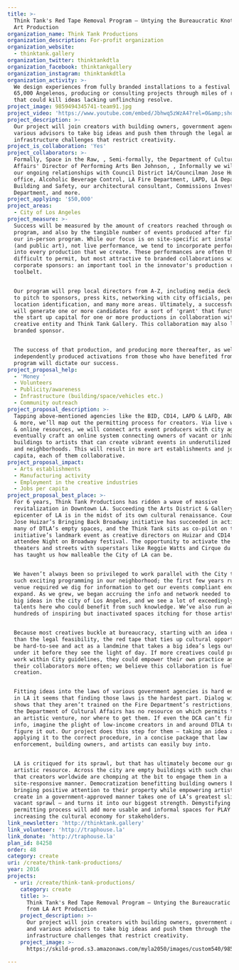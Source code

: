 ```yaml
---
title: >-
  Think Tank's Red Tape Removal Program – Untying the Bureaucratic Knots from LA
  Art Production
organization_name: Think Tank Productions
organization_description: For-profit organization
organization_website:
  - thinktank.gallery
organization_twitter: thinktankdtla
organization_facebook: thinktankgallery
organization_instagram: thinktankdtla
organization_activity: >-
  We design experiences from fully branded installations to a festival for
  65,000 Angelenos, producing or consulting projects through miles of red tape
  that could kill ideas lacking unflinching resolve.
project_image: 9859494345741-team91.jpg
project_video: 'https://www.youtube.com/embed/Jbhwq5zWzA4?rel=0&amp;showinfo=0'
project_description: >-
  Our project will join creators with building owners, government agencies, and
  various advisors to take big ideas and push them through the legal and
  infrastructure challenges that restrict creativity.
project_is_collaboration: 'Yes'
project_collaborators: >-
  Formally, Space in the Raw, , Semi-formally, the Department of Cultural
  Affairs' Director of Performing Arts Ben Johnson, , Informally we will engage
  our ongoing relationships with Council District 14/Councilman Jose Huizar's
  office, Alcoholic Beverage Control, LA Fire Department, LAPD, LA Department of
  Building and Safety, our architectural consultant, Commissions Investigation
  Department, and more.
project_applying: '$50,000'
project_areas:
  - City of Los Angeles
project_measure: >-
  Success will be measured by the amount of creators reached through our online
  program, and also by the tangible number of events produced after finishing
  our in-person program. While our focus is on site-specific art installations
  (and public art), not live performance, we tend to incorporate performance
  into every production that we create. These performances are often the most
  difficult to permit, but most attractive to branded collaborations with
  corporate sponsors: an important tool in the innovator's production realm
  toolbelt. 


  Our program will prep local directors from A-Z, including media deck creation
  to pitch to sponsors, press kits, networking with city officials, permitting,
  location identification, and many more areas. Ultimately, a successful program
  will generate one or more candidates for a sort of 'grant' that functions as
  the start up capital for one or more productions in collaboration with their
  creative entity and Think Tank Gallery. This collaboration may also loop in a
  branded sponsor. 


  The success of that production, and producing more thereafter, as well as
  independently produced activations from those who have benefited from our
  program will dictate our success.
project_proposal_help:
  - 'Money '
  - Volunteers
  - Publicity/awareness
  - Infrastructure (building/space/vehicles etc.)
  - Community outreach
project_proposal_description: >-
  Tapping above-mentioned agencies like the BID, CD14, LAPD & LAFD, ABC, LADBS,
  & more, we’ll map out the permitting process for creators. Via live workshops
  & online resources, we will connect arts event producers with city agents, we
  eventually craft an online system connecting owners of vacant or inhabited
  buildings to artists that can create vibrant events in underutilized spaces
  and neighborhoods. This will result in more art establishments and jobs per
  capita, each of them collaborative.
project_proposal_impact:
  - Arts establishments
  - Manufacturing activity
  - Employment in the creative industries
  - Jobs per capita
project_proposal_best_place: >-
  For 6 years, Think Tank Productions has ridden a wave of massive
  revitalization in Downtown LA. Succeeding the Arts District & Gallery Row, the
  epicenter of LA is in the midst of its own cultural renaissance. Councilman
  Jose Huizar’s Bringing Back Broadway initiative has succeeded in activating
  many of DTLA’s empty spaces, and the Think Tank sits as co-pilot on that
  initiative’s landmark event as creative directors on Huizar and CD14’s 65,000+
  attendee Night on Broadway festival. The opportunity to activate the dormant
  theaters and streets with superstars like Reggie Watts and Cirque du Soleil
  has taught us how malleable the City of LA can be. 


  We haven’t always been so privileged to work parallel with the City to produce
  such exciting programming in our neighborhood; the first few years running our
  venue required we dig for information to get our events compliant enough to
  expand. As we grew, we began accruing the info and network needed to execute
  big ideas in the city of Los Angeles, and we see a lot of exceedingly creative
  talents here who could benefit from such knowledge. We’ve also run across
  hundreds of inspiring but inactivated spaces itching for those artists. 


  Because most creatives buckle at bureaucracy, starting with an idea rather
  than the legal feasibility, the red tape that ties up cultural opportunity can
  be hard-to-see and act as a landmine that takes a big idea’s legs out from
  under it before they see the light of day. If more creatives could produce
  work within City guidelines, they could empower their own practice and employ
  their collaborators more often; we believe this collaboration is fuel for
  creation. 


  Fitting ideas into the laws of various government agencies is hard enough, but
  in LA it seems that finding those laws is the hardest part. Dialog with LAPD
  shows that they aren’t trained on the Fire Department’s restrictions, and even
  the Department of Cultural Affairs has no resource on which permits to get for
  an artistic venture, nor where to get them. If even the DCA can’t find this
  info, imagine the plight of low-income creators in and around DTLA trying to
  figure it out. Our project does this step for them – taking an idea and
  applying it to the correct procedure, in a concise package that law
  enforcement, building owners, and artists can easily buy into.


  LA is critiqued for its sprawl, but that has ultimately become our greatest
  artistic resource. Across the city are empty buildings with such character
  that creators worldwide are chomping at the bit to engage them in a
  site-responsive manner. Democratization benefitting building owners by
  bringing positive attention to their property while empowering artists to
  create in a government-approved manner takes one of LA’s greatest slights –
  vacant sprawl – and turns it into our biggest strength. Demystifying the
  permitting process will add more usable and informal spaces for PLAY while
  increasing the cultural economy for stakeholders.
link_newsletter: 'http://thinktank.gallery'
link_volunteer: 'http://traphouse.la'
link_donate: 'http://traphouse.la'
plan_id: 84258
order: 48
category: create
uri: /create/think-tank-productions/
year: 2016
projects:
  - uri: /create/think-tank-productions/
    category: create
    title: >-
      Think Tank's Red Tape Removal Program – Untying the Bureaucratic Knots
      from LA Art Production
    project_description: >-
      Our project will join creators with building owners, government agencies,
      and various advisors to take big ideas and push them through the legal and
      infrastructure challenges that restrict creativity.
    project_image: >-
      https://skild-prod.s3.amazonaws.com/myla2050/images/custom540/9859494345741-team91.jpg

---
```


